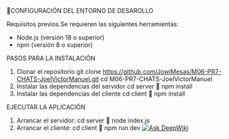  🔻CONFIGURACIÓN DEL ENTORNO DE DESAROLLO

Requisitos previos
Se requieren las siguientes herramientas:

* Node.js (versión 18 o superior)
* npm (versión 8 o superior)

PASOS PARA LA INSTALACIÓN
1. Clonar el repositorio
  git clone https://github.com/JowiMesas/M06-PR7-CHATS-JoelVictorManuel.git
  cd M06-PR7-CHATS-JoelVictorManuel
2. Instalar las dependencias del servidor
   cd server 📂
   npm install
3. Instalar las dependencias del cliente
   cd client 📂
   npm install

EJECUTAR LA APLICACIÓN
1. Arrancar el servidor:
   cd server 📂
   node index.js
2. Arrancar el cliente:
   cd client 📂
   npm run dev
[![Ask DeepWiki](https://deepwiki.com/badge.svg)](https://deepwiki.com/JowiMesas/M06-PR7-CHATS-JoelVictorManuel)
